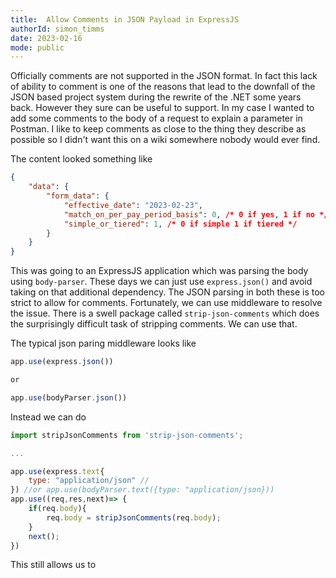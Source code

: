 ```yaml
---
title:  Allow Comments in JSON Payload in ExpressJS
authorId: simon_timms
date: 2023-02-16
mode: public
---
```




Officially comments are not supported in the JSON format. In fact this lack of ability to comment is one of the reasons that lead to the downfall of the JSON based project system during the rewrite of the .NET some years back. However they sure can be useful to support. In my case I wanted to add some comments to the body of a request to explain a parameter in Postman. I like to keep comments as close to the thing they describe as possible so I didn't want this on a wiki somewhere nobody would ever find. 

The content looked something like 

```json
{
    "data": {
        "form_data": {
            "effective_date": "2023-02-23",
            "match_on_per_pay_period_basis": 0, /* 0 if yes, 1 if no */
            "simple_or_tiered": 1, /* 0 if simple 1 if tiered */
        }
    }
}
```

This was going to an ExpressJS application which was parsing the body using `body-parser`. These days we can just use `express.json()` and avoid taking on that additional dependency. The JSON parsing in both these is too strict to allow for comments. Fortunately, we can use middleware to resolve the issue. There is a swell package called `strip-json-comments` which does the surprisingly difficult task of stripping comments. We can use that. 

The typical json paring middleware looks like

```javascript
app.use(express.json())

or 

app.use(bodyParser.json())
```

Instead we can do 

```javascript
import stripJsonComments from 'strip-json-comments';

...

app.use(express.text{
    type: "application/json" // 
}) //or app.use(bodyParser.text({type: "application/json}))
app.use((req,res,next)=> {
    if(req.body){
        req.body = stripJsonComments(req.body);
    }
    next();
})
```

This still allows us to 